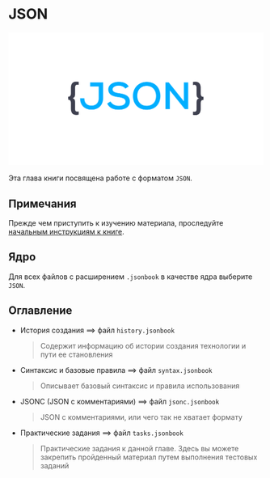# JSON

![json-logo](https://github.com/MonkeyBuisness/alphabet/raw/master/.github/assets/json-logo.png)

Эта глава книги посвящена работе с форматом `JSON`.

## Примечания

Прежде чем приступить к изучению материала, проследуйте [начальным инструкциям к книге](https://github.com/MonkeyBuisness/alphabet/blob/master/INSTRUCTION.md).

## Ядро

Для всех файлов с расширением `.jsonbook` в качестве ядра выберите `JSON`. 

## Оглавление

- История создания ==> файл `history.jsonbook`
  
  > Содержит информацию об истории создания технологии и пути ее становления

- Синтаксис и базовые правила ==> файл `syntax.jsonbook`

  > Описывает базовый синтаксис и правила использования

- JSONC (JSON c комментариями) ==> файл `jsonc.jsonbook`

  > JSON с комментариями, или чего так не хватает формату

- Практические задания ==> файл `tasks.jsonbook`

  > Практические задания к данной главе. Здесь вы можете закрепить пройденный материал путем выполнения тестовых заданий
